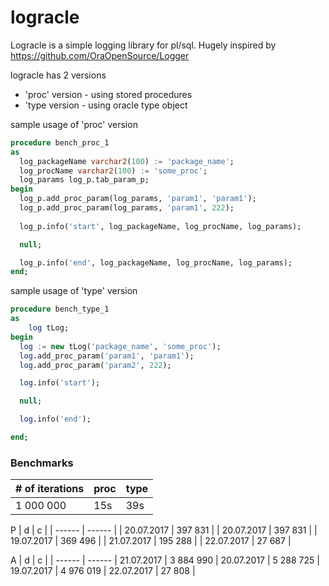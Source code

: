 # logracle



Logracle is a simple logging library for pl/sql.
Hugely inspired by https://github.com/OraOpenSource/Logger

logracle has 2 versions
- 'proc' version - using stored procedures
- 'type version - using oracle type object
  
sample usage of 'proc' version
```sql
procedure bench_proc_1
as
  log_packageName varchar2(100) := 'package_name';
  log_procName varchar2(100) := 'some_proc';
  log_params log_p.tab_param_p;
begin
  log_p.add_proc_param(log_params, 'param1', 'param1');
  log_p.add_proc_param(log_params, 'param1', 222);
  
  log_p.info('start', log_packageName, log_procName, log_params);

  null;

  log_p.info('end', log_packageName, log_procName, log_params);
end;
```

sample usage of 'type' version
```sql
procedure bench_type_1
as
    log tLog;
begin
  log := new tLog('package_name', 'some_proc');
  log.add_proc_param('param1', 'param1');
  log.add_proc_param('param2', 222);

  log.info('start');

  null;

  log.info('end');

end;
```
### Benchmarks

|# of iterations| proc | type |
| ------ | ------ | ------ |
| 1 000 000 | 15s | 39s |


P
| d | c |
| ------ | ------ |
| 20.07.2017 | 397 831 |
| 20.07.2017 | 397 831 |
| 19.07.2017 | 369 496 |
| 21.07.2017 | 195 288 |
| 22.07.2017 |  27 687 |

A
| d | c |
| ------ | ------ |
21.07.2017 | 3 884 990 |
20.07.2017 | 5 288 725 |
19.07.2017 | 4 976 019 |
22.07.2017 |    27 808 |
